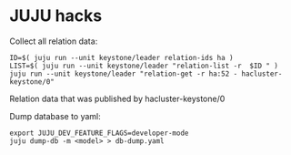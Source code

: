 # JUJU hacks

Collect all relation data:
```
ID=$( juju run --unit keystone/leader relation-ids ha )
LIST=$( juju run --unit keystone/leader "relation-list -r  $ID " ) 
juju run --unit keystone/leader "relation-get -r ha:52 - hacluster-keystone/0" 
```
Relation data that was published by hacluster-keystone/0


Dump database to yaml:
```
export JUJU_DEV_FEATURE_FLAGS=developer-mode
juju dump-db -m <model> > db-dump.yaml
```
